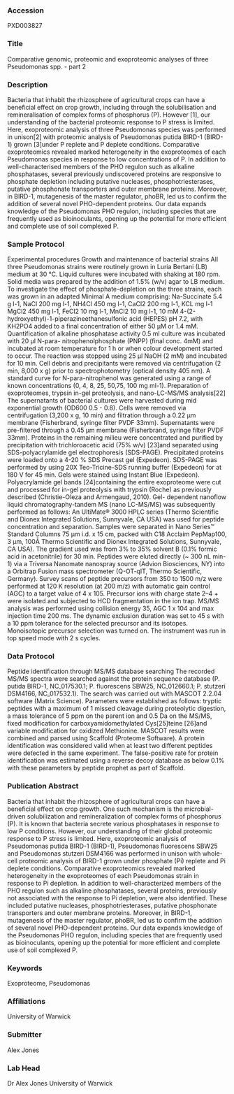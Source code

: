 ### Accession
PXD003827

### Title
Comparative genomic, proteomic and exoproteomic analyses of three Pseudomonas spp. - part 2

### Description
Bacteria that inhabit the rhizosphere of agricultural crops can have a beneficial effect on crop growth,  including through the solubilisation and remineralisation of complex forms of phosphorus (P).  However [1], our understanding of the bacterial proteomic response to P stress is limited. Here, exoproteomic  analysis of three Pseudomonas species was performed in unison[2] with proteomic analysis of Pseudomonas  putida BIRD-1 (BIRD-1) grown [3]under P replete and P deplete conditions. Comparative exoproteomics  revealed marked heterogeneity in the exoproteomes of each Pseudomonas species in response to low  concentrations of P. In addition to well-characterised members of the PHO regulon such as alkaline  phosphatases, several previously undiscovered proteins are responsive to phosphate depletion including  putative nucleases, phosphotriesterases, putative phosphonate transporters and outer membrane proteins.  Moreover, in BIRD-1, mutagenesis of the master regulator, phoBR, led us to confirm the addition of  several novel PHO-dependent proteins. Our data expands knowledge of the Pseudomonas PHO regulon,  including species that are frequently used as bioinoculants, opening up the potential for more efficient  and complete use of soil complexed P.

### Sample Protocol
Experimental procedures  Growth and maintenance of bacterial strains All three Pseudomonas strains were  routinely grown in Luria Bertani (LB) medium at 30 °C. Liquid cultures were incubated with shaking at  180 rpm. Solid media was prepared by the addition of 1.5% (w/v) agar to LB medium. To investigate the  effect of phosphate-depletion on the three strains, each was grown in an adapted Minimal A medium  comprising: Na-Succinate 5.4 g l-1, NaCl 200 mg l-1, NH4Cl 450 mg l-1, CaCl2 200 mg l-1, KCL mg l-1  MgCl2 450 mg l-1, FeCl2 10 mg l-1, MnCl2 10 mg l-1, 10 mM 4-(2-hydroxyethyl)-1-piperazineethanesulfonic  acid (HEPES) pH 7.2, with KH2PO4 added to a final concentration of either 50 μM or 1.4 mM.   Quantification of alkaline phosphatase activity  0.5 ml culture was incubated with 20 μl N-para- nitrophenolphosphate (PNPP) (final conc. 4mM) and incubated at room temperature for 1 h or when colour  development started to occur. The reaction was stopped using 25 μl NaOH (2 mM) and incubated for 10 min.  Cell debris and precipitants were removed via centrifugation (2 min, 8,000 x g) prior to  spectrophotometry (optical density 405 nm). A standard curve for N-para-nitrophenol was generated using  a range of known concentrations (0, 4, 8, 25, 50,75, 100 mg ml-1). Preparation of exoproteomes, trypsin  in-gel proteolysis, and nano-LC-MS/MS analysis[22] The supernatants of bacterial cultures were harvested  during mid exponential growth (OD600 0.5 - 0.8). Cells were removed via centrifugation (3,200 x g, 10  min) and filtration through a 0.22 μm membrane (Fisherbrand, syringe filter PVDF 33mm). Supernatants  were pre-filtered through a 0.45 μm membrane (Fisherbrand, syringe filter PVDF 33mm). Proteins in the  remaining milieu were concentrated and purified by precipitation with trichloroacetic acid (75% w/v)  [23]and separated using SDS-polyacrylamide gel electrophoresis (SDS-PAGE). Precipitated proteins were  loaded onto a 4-20 % SDS Precast gel (Expedeon). SDS-PAGE was performed by using 20X Teo-Tricine-SDS  running buffer (Expedeon) for at 180 V for 45 min. Gels were stained using Instant Blue (Expedeon).  Polyacrylamide gel bands [24]containing the entire exoproteome were cut and processed for in-gel  proteolysis with trypsin (Roche) as previously described (Christie-Oleza and Armengaud, 2010).  Gel- dependent nanoflow liquid chromatography-tandem MS (nano LC-MS/MS) was subsequently performed as  follows: An UltiMate® 3000 HPLC series (Thermo Scientific and Dionex Integrated Solutions, Sunnyvale, CA  USA) was used for peptide concentration and separation. Samples were separated in Nano Series™ Standard  Columns 75 µm i.d. x 15 cm, packed with C18 Acclaim PepMap100, 3 µm, 100Å Thermo Scientific and Dionex  Integrated Solutions, Sunnyvale, CA USA). The gradient used was from 3% to 35% solvent B (0.1% formic  acid in acetonitrile) for 30 min. Peptides were eluted directly (~ 300 nL min-1) via a Triversa Nanomate  nanospray source (Advion Biosciences, NY) into a Orbitrap Fusion mass spectrometer (Q-OT-qIT, Thermo  Scientific, Germany). Survey scans of peptide precursors from 350 to 1500 m/z were performed at 120 K  resolution (at 200 m/z) with automatic gain control (AGC) to a target value of 4 x 105. Precursor ions  with charge state 2–4 + were isolated and subjected to HCD fragmentation in the ion trap. MS/MS analysis  was performed using collision energy 35, AGC 1 x 104 and max injection time 200 ms. The dynamic  exclusion duration was set to 45 s with a 10 ppm tolerance for the selected precursor and its isotopes.  Monoisotopic precursor selection was turned on. The instrument was run in top speed mode with 2 s  cycles.

### Data Protocol
Peptide identification through MS/MS database searching The recorded MS/MS spectra were searched against  the protein sequence database (P. putida BIRD-1, NC_017530.1; P. fluorescens SBW25, NC_012660.1; P.  stutzeri DSM4166, NC_017532.1). The search was carried out with MASCOT 2.2.04 software (Matrix Science).  Parameters were established as follows: tryptic peptides with a maximum of 1 missed cleavage during  proteolytic digestion, a mass tolerance of 5 ppm on the parent ion and 0.5 Da on the MS/MS, fixed  modification for carboxyamidomethylated Cys[25]teine [26]and variable modification for oxidized  Methionine. MASCOT results were combined and parsed using Scaffold (Proteome Software). A protein  identification was considered valid when at least two different peptides were detected in the same  experiment. The false-positive rate for protein identification was estimated using a reverse decoy  database as below 0.1% with these parameters by peptide prophet as part of Scaffold.

### Publication Abstract
Bacteria that inhabit the rhizosphere of agricultural crops can have a beneficial effect on crop growth. One such mechanism is the microbial-driven solubilization and remineralization of complex forms of phosphorus (P). It is known that bacteria secrete various phosphatases in response to low P conditions. However, our understanding of their global proteomic response to P stress is limited. Here, exoproteomic analysis of Pseudomonas putida BIRD-1 (BIRD-1), Pseudomonas fluorescens SBW25 and Pseudomonas stutzeri DSM4166 was performed in unison with whole-cell proteomic analysis of BIRD-1 grown under phosphate (Pi) replete and Pi deplete conditions. Comparative exoproteomics revealed marked heterogeneity in the exoproteomes of each Pseudomonas strain in response to Pi depletion. In addition to well-characterized members of the PHO regulon such as alkaline phosphatases, several proteins, previously not associated with the response to Pi depletion, were also identified. These included putative nucleases, phosphotriesterases, putative phosphonate transporters and outer membrane proteins. Moreover, in BIRD-1, mutagenesis of the master regulator, phoBR, led us to confirm the addition of several novel PHO-dependent proteins. Our data expands knowledge of the Pseudomonas PHO regulon, including species that are frequently used as bioinoculants, opening up the potential for more efficient and complete use of soil complexed P.

### Keywords
Exoproteome, Pseudomonas

### Affiliations
University of Warwick

### Submitter
Alex Jones

### Lab Head
Dr Alex Jones
University of Warwick


